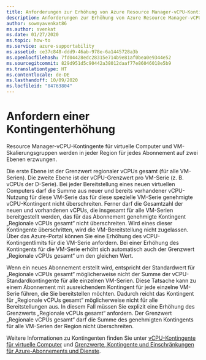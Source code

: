 ```yaml
---
title: Anforderungen zur Erhöhung von Azure Resource Manager-vCPU-Kontingenten
description: Anforderungen zur Erhöhung von Azure Resource Manager-vCPU-Kontingenten
author: sowmyavenkat86
ms.author: svenkat
ms.date: 01/27/2020
ms.topic: how-to
ms.service: azure-supportability
ms.assetid: ce37c848-ddd9-46ab-978e-6a1445728a3b
ms.openlocfilehash: 7fd04428edc28315e714b9e81af0bea0e9344e52
ms.sourcegitcommit: 829d951d5c90442a38012daaf77e86046018e5b9
ms.translationtype: HT
ms.contentlocale: de-DE
ms.lasthandoff: 10/09/2020
ms.locfileid: "84763804"
---
```

# <a name="quota-increase-requests"></a>Anfordern einer Kontingenterhöhung

Resource Manager-vCPU-Kontingente für virtuelle Computer und VM-Skalierungsgruppen werden in jeder Region für jedes Abonnement auf zwei Ebenen erzwungen.

Die erste Ebene ist der Grenzwert regionaler vCPUs gesamt (für alle VM-Serien). Die zweite Ebene ist der vCPU-Grenzwert pro VM-Serie (z. B. vCPUs der D-Serie). Bei jeder Bereitstellung eines neuen virtuellen Computers darf die Summe aus neuer und bereits vorhandener vCPU-Nutzung für diese VM-Serie das für diese spezielle VM-Serie genehmigte vCPU-Kontingent nicht überschreiten. Ferner darf die Gesamtzahl der neuen und vorhandenen vCPUs, die insgesamt für alle VM-Serien bereitgestellt werden, das für das Abonnement genehmigte Kontingent „Regionale vCPUs gesamt“ nicht überschreiten. Wird eines dieser Kontingente überschritten, wird die VM-Bereitstellung nicht zugelassen.
Über das Azure-Portal können Sie eine Erhöhung des vCPU-Kontingentlimits für die VM-Serie anfordern. Bei einer Erhöhung des Kontingents für die VM-Serie erhöht sich automatisch auch der Grenzwert „Regionale vCPUs gesamt“ um den gleichen Wert.

Wenn ein neues Abonnement erstellt wird, entspricht der Standardwert für „Regionale vCPUs gesamt“ möglicherweise nicht der Summe der vCPU-Standardkontingente für alle einzelnen VM-Serien. Diese Tatsache kann zu einem Abonnement mit ausreichendem Kontingent für jede einzelne VM-Serie führen, die Sie bereitstellen möchten. Dadurch reicht das Kontingent für „Regionale vCPUs gesamt“ möglicherweise nicht für alle Bereitstellungen aus. In diesem Fall müssen Sie explizit eine Erhöhung des Grenzwerts „Regionale vCPUs gesamt“ anfordern. Der Grenzwert „Regionale vCPUs gesamt“ darf die Summe des genehmigten Kontingents für alle VM-Serien der Region nicht überschreiten.

Weitere Informationen zu Kontingenten finden Sie unter [vCPU-Kontingente für virtuelle Computer](../../virtual-machines/windows/quotas.md) und [Grenzwerte, Kontingente und Einschränkungen für Azure-Abonnements und Dienste](../../azure-resource-manager/management/azure-subscription-service-limits.md).


